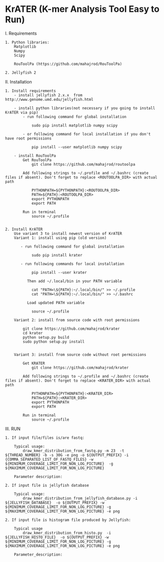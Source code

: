 # KrATER (K-mer Analysis Tool Easy to Run)

I. Requirements

    1. Python libraries:
        Matplotlib
        Numpy
        Scipy
        
        RouToolPa (https://github.com/mahajrod/RouToolPa)
        
    2. Jellyfish 2

II. Installation

    1. Install requirements 
        - install jellyfish 2.x.x  from http://www.genome.umd.edu/jellyfish.html
    
        - install python libraries(not necessary if you going to install KrATER via pip)
            - run following command for global installation
        
                sudo pip install matplotlib numpy scipy 
            
            - or following command for local installation if you don't have root permissions
        
                pip install --user matplotlib numpy scipy
        
        - install RouToolPa
            Get RouToolPa
                git clone https://github.com/mahajrod/routoolpa
        
            Add following strings to ~/.profile and ~/.bashrc (create files if absent). Don't forget to replace <ROUTOOLPA_DIR> with actual path
            
                PYTHONPATH=${PYTHONPATH}:<ROUTOOLPA_DIR>
                PATH=${PATH}:<ROUTOOLPA_DIR>
                export PYTHONPATH
                export PATH
                
            Run in terminal
                source ~/.profile
        
            
    2. Install KrATER
        Use variant 3 to install newest version of KrATER
        Variant 1: install using pip (old version)
        
           - run following command for global installation
           
                sudo pip install krater
           
           - run following commands for local installation
                
                pip install --user krater
                
              Then add ~/.local/bin in your PATH variable
              
                cat "PATH=\${PATH}:~/.local/bin/" >> ~/.profile
                cat "PATH=\${PATH}:~/.local/bin/" >> ~/.bashrc
                
              Load updated PATH variable
              
                source ~/.profile
            
        Variant 2: install from source code with root permissions
        
            git clone https://github.com/mahajrod/krater
            cd krater
            python setup.py build
            sudo python setup.py install
        
        
        Variant 3: install from source code without root permissions
        
            Get KRATER
                git clone https://github.com/mahajrod/krater
        
            Add following strings to ~/.profile and ~/.bashrc (create files if absent). Don't forget to replace <KRATER_DIR> with actual path
            
                PYTHONPATH=${PYTHONPATH}:<KRATER_DIR>
                PATH=${PATH}:<KRATER_DIR>
                export PYTHONPATH
                export PATH
                
            Run in terminal
                source ~/.profile
            
    
III. RUN

    1. If input file/files is/are fastq:
    
        Typical usage:
            draw_kmer_distribution_from_fastq.py -m 23  -t ${THREAD_NUMBER} -b -s 30G -e png -o ${OUTPUT_PREFIX} -i {COMMA_SEPARATED_LIST_OF_FASTQ_FILES} -w ${MINIMUM_COVERAGE_LIMIT_FOR_NON_LOG_PICTURE}  -g ${MAXIMUM_COVERAGE_LIMIT_FOR_NON_LOG_PICTURE}
        
        Parameter description:
        
    2. If input file is jellyfish database
        
        Typical usage:
            draw_kmer_distribution_from_jellyfish_database.py -i ${JELLYFISH_DATABASE}  -o ${OUTPUT_PREFIX} -w ${MINIMUM_COVERAGE_LIMIT_FOR_NON_LOG_PICTURE} -g ${MAXIMUM_COVERAGE_LIMIT_FOR_NON_LOG_PICTURE} -e png
        
    2. If input file is histogram file produced by Jellyfish:
    
        Typical usage
            draw_kmer_distribution_from_histo.py  -i ${JELLYFISH_HISTO_FILE}  -o ${OUTPUT_PREFIX} -w ${MINIMUM_COVERAGE_LIMIT_FOR_NON_LOG_PICTURE} -g ${MAXIMUM_COVERAGE_LIMIT_FOR_NON_LOG_PICTURE} -e png
        
        Parameter_description:
        